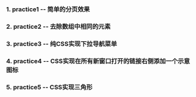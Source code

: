 ### 1. practice1 -- 简单的分页效果
### 2. practice2 -- 去除数组中相同的元素
### 3. practice3 -- 纯CSS实现下拉导航菜单
### 4. practice4 -- CSS实现在所有新窗口打开的链接右侧添加一个示意图标
### 5. practice5 -- CSS实现三角形
